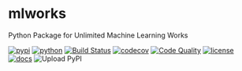 # mlworks
Python Package for Unlimited Machine Learning Works

[![pypi](https://img.shields.io/pypi/v/mlworks)](https://pypi.org/project/mlworks/)
[![python](https://img.shields.io/pypi/pyversions/mlworks)](https://pypi.org/project/mlworks/)
[![Build Status](https://api.travis-ci.org/adelmofilho/mlworks.svg?branch=master&status=unknown)](https://travis-ci.org/github/adelmofilho/mlworks/)
[![codecov](https://codecov.io/gh/adelmofilho/mlworks/branch/master/graphs/badge.svg?branch=master)](https://codecov.io/github/adelmofilho/mlworks?branch=master)
[![Code Quality](https://img.shields.io/scrutinizer/g/adelmofilho/mlworks.svg)](https://scrutinizer-ci.com/g/adelmofilho/mlworks/badges/quality-score.png?b=master)
[![license](https://img.shields.io/github/license/adelmofilho/mlworks?color=blue)](https://scrutinizer-ci.com/g/adelmofilho/mlworks/badges/quality-score.png?b=master)
[![docs](https://readthedocs.org/projects/mlworks/badge/?version=latest)](https://readthedocs.org/projects/mlworks/?badge=latest)
![Upload PyPI](https://github.com/adelmofilho/mlworks/workflows/Upload%20Python%20Package/badge.svg)